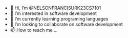 - 👋 Hi, I’m @NELSONFRANCISURK23CS7101
- 👀 I’m interested in software development
- 🌱 I’m currently learning programing languages
- 💞️ I’m looking to collaborate on software development
- 📫 How to reach me ...
  


 
